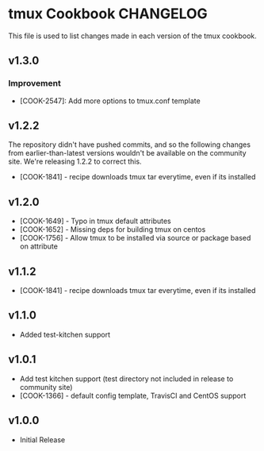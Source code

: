 tmux Cookbook CHANGELOG
=======================
This file is used to list changes made in each version of the tmux cookbook.


v1.3.0
------
### Improvement
- [COOK-2547]: Add more options to tmux.conf template

v1.2.2
------
The repository didn't have pushed commits, and so the following changes from earlier-than-latest versions wouldn't be available on the community site. We're releasing 1.2.2 to correct this.

- [COOK-1841] - recipe downloads tmux tar everytime, even if its installed

v1.2.0
------
- [COOK-1649] - Typo in tmux default attributes
- [COOK-1652] - Missing deps for building tmux on centos
- [COOK-1756] - Allow tmux to be installed via source or package based on attribute

v1.1.2
------
- [COOK-1841] - recipe downloads tmux tar everytime, even if its installed

v1.1.0
------
- Added test-kitchen support

v1.0.1
------
- Add test kitchen support (test directory not included in release to community site)
- [COOK-1366] - default config template, TravisCI and CentOS support

v1.0.0
------
- Initial Release
